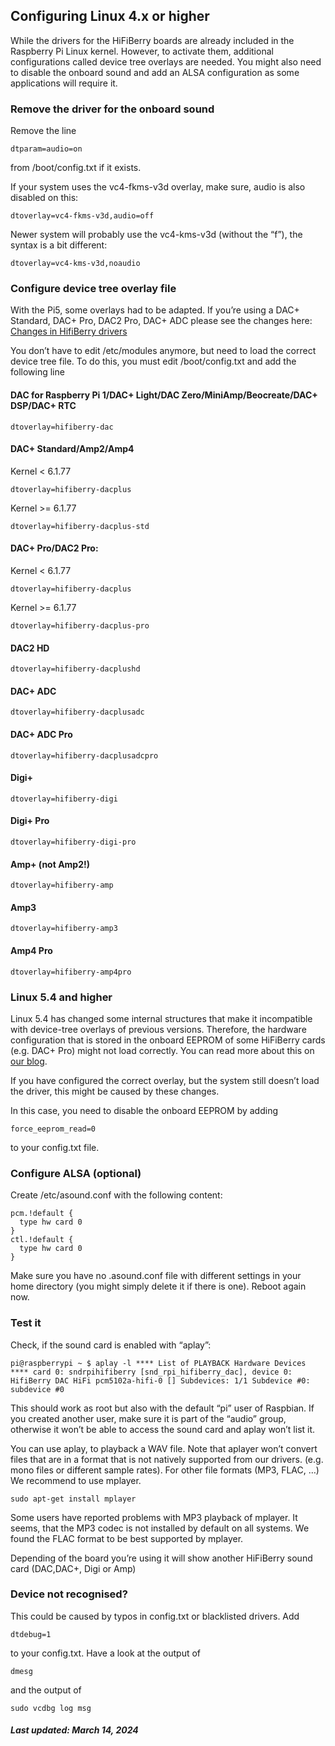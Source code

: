 Configuring Linux 4.x or higher
----------

While the drivers for the HiFiBerry boards are already included in the Raspberry Pi Linux kernel. However, to activate them, additional configurations called device tree overlays are needed. You might also need to disable the onboard sound and add an ALSA configuration as some applications will require it.

### Remove the driver for the onboard sound ###

Remove the line

`dtparam=audio=on`

from /boot/config.txt if it exists.

If your system uses the vc4-fkms-v3d overlay, make sure, audio is also disabled on this:

`dtoverlay=vc4-fkms-v3d,audio=off`

Newer system will probably use the vc4-kms-v3d (without the “f”), the syntax is a bit different:

`dtoverlay=vc4-kms-v3d,noaudio`

### Configure device tree overlay file ###

With the Pi5, some overlays had to be adapted. If you’re using a DAC+ Standard, DAC+ Pro, DAC2 Pro, DAC+ ADC please see the changes here: [Changes in HifiBerry drivers](https://www.hifiberry.com/blog/changes-in-hifiberry-drivers/)

You don’t have to edit /etc/modules anymore, but need to load the correct device tree file. To do this, you must edit /boot/config.txt and add the following line

#### DAC for Raspberry Pi 1/DAC+ Light/DAC Zero/MiniAmp/Beocreate/DAC+ DSP/DAC+ RTC ####

`dtoverlay=hifiberry-dac`

#### DAC+ Standard/Amp2/Amp4 ####

Kernel \< 6.1.77

`dtoverlay=hifiberry-dacplus`

Kernel \>= 6.1.77

`dtoverlay=hifiberry-dacplus-std`

#### DAC+ Pro/DAC2 Pro: ####

Kernel \< 6.1.77

`dtoverlay=hifiberry-dacplus`

Kernel \>= 6.1.77

`dtoverlay=hifiberry-dacplus-pro`

#### DAC2 HD ####

`dtoverlay=hifiberry-dacplushd`

#### DAC+ ADC ####

`dtoverlay=hifiberry-dacplusadc`

#### DAC+ ADC Pro ####

`dtoverlay=hifiberry-dacplusadcpro`

#### Digi+ ####

`dtoverlay=hifiberry-digi`

#### Digi+ Pro ####

`dtoverlay=hifiberry-digi-pro`

#### Amp+ (not Amp2!) ####

`dtoverlay=hifiberry-amp`

#### Amp3 ####

`dtoverlay=hifiberry-amp3`

#### Amp4 Pro ####

`dtoverlay=hifiberry-amp4pro`

###  ###

### Linux 5.4 and higher ###

Linux 5.4 has changed some internal structures that make it incompatible with device-tree overlays of previous versions. Therefore, the hardware configuration that
is stored in the onboard EEPROM of some HiFiBerry cards (e.g. DAC+ Pro) might not load correctly. You can read more about this on [our blog](https://www.hifiberry.com/blog/configuration-changes-in-linux-5-4/).

If you have configured the correct overlay, but the system still doesn’t load the driver, this might be caused by these changes.

In this case, you need to disable the onboard EEPROM by adding

```
force_eeprom_read=0
```

to your config.txt file.

### Configure ALSA (optional) ###

Create /etc/asound.conf with the following content:

```
pcm.!default {
  type hw card 0
}
ctl.!default {
  type hw card 0
}
```

Make sure you have no .asound.conf file with different settings in your home directory (you might simply delete it if there is one). Reboot again now.

### Test it ###

Check, if the sound card is enabled with “aplay”:

`pi@raspberrypi ~ $ aplay -l
**** List of PLAYBACK Hardware Devices **** card 0: sndrpihifiberry [snd_rpi_hifiberry_dac], device 0: HifiBerry DAC HiFi pcm5102a-hifi-0 []
Subdevices: 1/1
Subdevice #0: subdevice #0 `

This should work as root but also with the default “pi” user of Raspbian. If you created another user, make sure it is part of the “audio” group, otherwise it won’t be able to access the sound card and aplay won’t list it.

You can use aplay, to playback a WAV file. Note that aplayer won’t convert files that are in a format that is not natively supported from our drivers. (e.g. mono files or different sample rates). For other file formats (MP3, FLAC, …) We recommend to use mplayer.

`sudo apt-get install mplayer`

Some users have reported problems with MP3 playback of mplayer. It seems, that the MP3 codec is not installed by default on all systems. We found the FLAC format to be best supported by mplayer.

Depending of the board you’re using it will show another HiFiBerry sound card (DAC,DAC+, Digi or Amp)

### Device not recognised? ###

This could be caused by typos in config.txt or blacklisted drivers. Add

`dtdebug=1`

to your config.txt. Have a look at the output of

`dmesg`

and the output of

`sudo vcdbg log msg`

##### Last updated: March 14, 2024 #####
